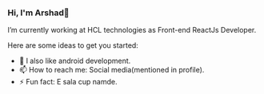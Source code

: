 ### Hi, I'm Arshad👋

I’m currently working at HCL technologies as Front-end ReactJs Developer.

Here are some ideas to get you started:

- 🔭 I also like android development.
- 📫 How to reach me: Social media(mentioned in profile).
- ⚡ Fun fact: E sala cup namde.

